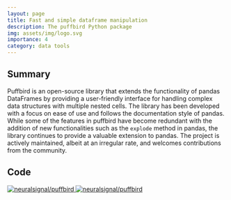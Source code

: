 ```yaml
---
layout: page
title: Fast and simple dataframe manipulation
description: The puffbird Python package
img: assets/img/logo.svg
importance: 4
category: data tools
---
```


## Summary

Puffbird is an open-source library that extends the functionality of pandas DataFrames by providing a user-friendly interface for handling complex data structures with multiple nested cells. The library has been developed with a focus on ease of use and follows the documentation style of pandas. While some of the features in puffbird have become redundant with the addition of new functionalities such as the `explode` method in pandas, the library continues to provide a valuable extension to pandas. The project is actively maintained, albeit at an irregular rate, and welcomes contributions from the community.

## Code

<div class="repo p-2 text-center">
  <a href="https://github.com/neuralsignal/puffbird">
    <img class="repo-img-light w-100" alt="neuralsignal/puffbird" src="https://github-readme-stats.vercel.app/api/pin/?username=neuralsignal&repo=puffbird&theme={{ site.repo_theme_light }}&show_owner={{ show_owner }}">
    <img class="repo-img-dark w-100" alt="neuralsignal/puffbird" src="https://github-readme-stats.vercel.app/api/pin/?username=neuralsignal&repo=puffbird&theme={{ site.repo_theme_dark }}&show_owner={{ show_owner }}">
  </a>
</div>